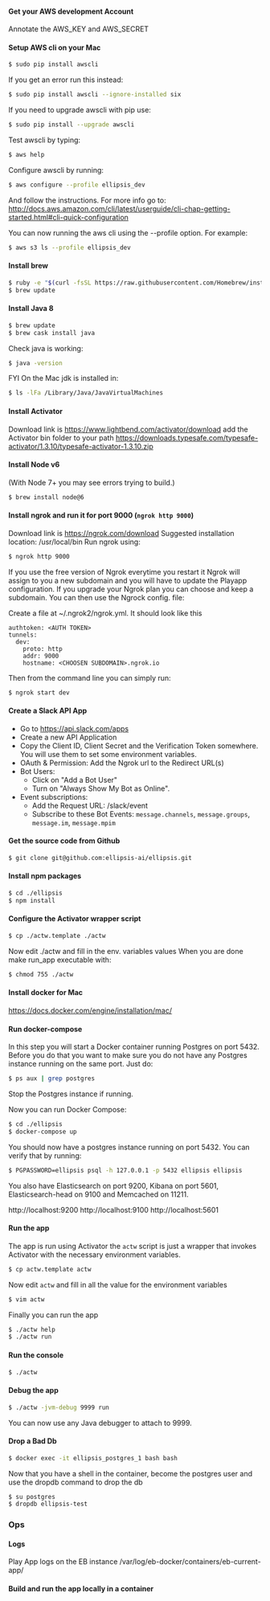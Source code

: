 #### Get your AWS development Account
Annotate the AWS_KEY and AWS_SECRET

#### Setup AWS cli on your Mac
```bash
$ sudo pip install awscli
```
If you get an error run this instead:
```bash
$ sudo pip install awscli --ignore-installed six
```
If you need to upgrade awscli with pip use:
```bash
$ sudo pip install --upgrade awscli
```
Test awscli by typing:
```bash
$ aws help
```
Configure awscli by running:
```bash
$ aws configure --profile ellipsis_dev
```
And follow the instructions.
For more info go to: http://docs.aws.amazon.com/cli/latest/userguide/cli-chap-getting-started.html#cli-quick-configuration


You can now running the aws cli using the --profile option.
For example:

```bash
$ aws s3 ls --profile ellipsis_dev
```

#### Install brew
```bash
$ ruby -e "$(curl -fsSL https://raw.githubusercontent.com/Homebrew/install/master/install)"
$ brew update
```

#### Install Java 8
```bash
$ brew update
$ brew cask install java
```

Check java is working:
```bash
$ java -version
```

FYI On the Mac jdk is installed in:
```bash
$ ls -lFa /Library/Java/JavaVirtualMachines
```

#### Install Activator
Download link is https://www.lightbend.com/activator/download
add the Activator bin folder to your path
https://downloads.typesafe.com/typesafe-activator/1.3.10/typesafe-activator-1.3.10.zip


#### Install Node v6
(With Node 7+ you may see errors trying to build.)
```bash
$ brew install node@6
```

#### Install ngrok and run it for port 9000 (`ngrok http 9000`)
Download link is https://ngrok.com/download
Suggested installation location: /usr/local/bin
Run ngrok using:
```bash
$ ngrok http 9000
```
If you use the free version of Ngrok everytime you restart it Ngrok will assign to you a new
subdomain and you will have to update the Playapp configuration. If you upgrade your Ngrok plan
you can choose and keep a subdomain. You can then use the Ngrock config. file:

Create a file at ~/.ngrok2/ngrok.yml. It should look like this

```
authtoken: <AUTH TOKEN>
tunnels:
  dev:
    proto: http
    addr: 9000
    hostname: <CHOOSEN SUBDOMAIN>.ngrok.io
```
Then from the command line you can simply run:

```bash
$ ngrok start dev
```


#### Create a Slack API App
- Go to https://api.slack.com/apps
- Create a new API Application
- Copy the Client ID, Client Secret and the Verification Token somewhere. You will use them to
  set some environment variables.
- OAuth & Permission: Add the Ngrok url to the Redirect URL(s)
- Bot Users:
  - Click on "Add a Bot User"
  - Turn on "Always Show My Bot as Online".
- Event subscriptions:
  - Add the Request URL: <ngrok url>/slack/event
  - Subscribe to these Bot Events: `message.channels`, `message.groups`, `message.im`, `message.mpim`

#### Get the source code from Github
```bash
$ git clone git@github.com:ellipsis-ai/ellipsis.git
```

#### Install npm packages
```bash
$ cd ./ellipsis
$ npm install
```

#### Configure the Activator wrapper script
```bash
$ cp ./actw.template ./actw
```
Now edit ./actw and fill in the env. variables values
When you are done make run_app executable with:
```bash
$ chmod 755 ./actw
```

#### Install docker for Mac
https://docs.docker.com/engine/installation/mac/

#### Run docker-compose
In this step you will start a Docker container running Postgres on port 5432.
Before you do that you want to make sure you do not have any Postgres instance
running on the same port. Just do:

```bash
$ ps aux | grep postgres
```
Stop the Postgres instance if running.

Now you can run Docker Compose:

```bash
$ cd ./ellipsis
$ docker-compose up
```
You should now have a postgres instance running on port 5432.
You can verify that by running:

```bash
$ PGPASSWORD=ellipsis psql -h 127.0.0.1 -p 5432 ellipsis ellipsis
```

You also have Elasticsearch on port 9200, Kibana on port 5601, Elasticsearch-head
on 9100 and Memcached on 11211.

http://localhost:9200
http://localhost:9100
http://localhost:5601


#### Run the app
The app is run using Activator the `actw` script is just a wrapper that invokes
Activator with the necessary environment variables.

```bash
$ cp actw.template actw
```
Now edit `actw` and fill in all the value for the environment variables

```bash
$ vim actw
```
Finally you can run the app

```bash
$ ./actw help
$ ./actw run
```

#### Run the console
```bash
$ ./actw
```

#### Debug the app
```bash
$ ./actw -jvm-debug 9999 run
```
You can now use any Java debugger to attach to 9999.


#### Drop a Bad Db
```bash
$ docker exec -it ellipsis_postgres_1 bash bash
```
Now that you have a shell in the container, become the postgres user and use
the dropdb command to drop the db

```bash
$ su postgres
$ dropdb ellipsis-test
```

### Ops

#### Logs
 Play App logs on the EB instance /var/log/eb-docker/containers/eb-current-app/

#### Build and run the app locally in a container
